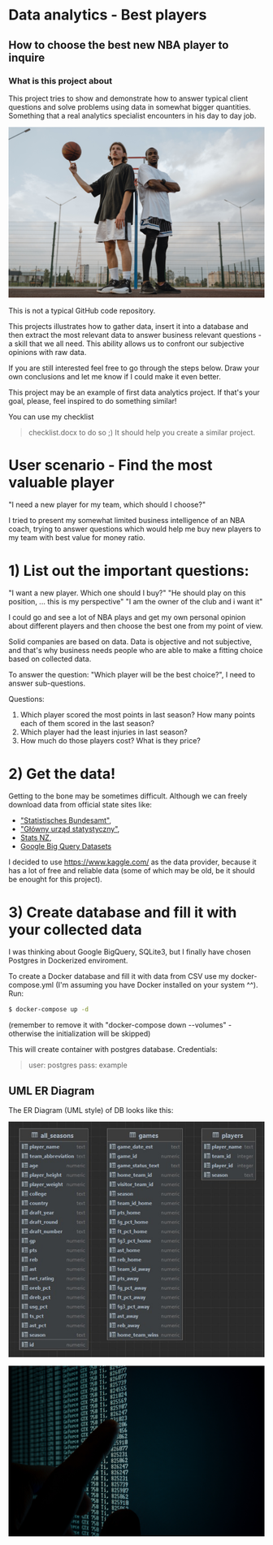 # Data analytics - Best players
## How to choose the best new NBA player to inquire

### What is this project about

This project tries to show and demonstrate how to answer typical client questions and solve problems using data in somewhat bigger quantities.
Something that a real analytics specialist encounters in his day to day job.  

![Foto von Tima Miroshnichenko von Pexels](./img/tima-miroshnichenko-5586480.jpg)

This is not a typical GitHub code repository.

This projects illustrates how to gather data, insert it into a database and 
then extract the most relevant data to answer business relevant questions - a skill that we all need.
This ability allows us to confront our subjective opinions with raw data.

If you are still interested feel free to go through the steps below. 
Draw your own conclusions and let me know if I could make it even better.  

This project may be an example of first data analytics project.
If that's your goal, please, feel inspired to do something similar!

You can use my checklist 
>checklist.docx 
to do so ;) It should help you create a similar project.


# User scenario - Find the most valuable player

"I need a new player for my team, which should I choose?"

I tried to present my somewhat limited business intelligence of an NBA coach, trying to answer questions which would
help me buy new players to my team with best value for money ratio.

# 1) List out the important questions:

"I want a new player. Which one should I buy?"
"He should play on this position, ... this is my perspective"
"I am the owner of the club and i want it"

I could go and see a lot of NBA plays and get my own personal opinion
about different players and then choose the best one from my point of view.

Solid companies are based on data. Data is objective and not subjective, 
and that's why business needs people who are able to make a fitting choice 
based on collected data.

To answer the question: "Which player will be the best choice?", I need to answer sub-questions.

Questions:
1. Which player scored the most points in last season? How many points each of them scored in the last season?
2. Which player had the least injuries in last season?
3. How much do those players cost? What is they price?  


# 2) Get the data!

Getting to the bone may be sometimes difficult. Although we can freely download data from official state sites like:
- ["Statistisches Bundesamt"](https://www.destatis.de/DE/Home/_inhalt.html),
- ["Główny urząd statystyczny"](https://stat.gov.pl/),
- [Stats NZ](https://stats.govt.nz/large-datasets/csv-files-for-download/),
- [Google Big Query Datasets](https://cloud.google.com/bigquery/)


I decided to use https://www.kaggle.com/ as the data provider, because it has a lot of free and reliable data (some of which may be old, be it should be enought for this project).

# 3) Create database and fill it with your collected data

I was thinking about Google BigQuery, SQLite3, but I finally have chosen Postgres in Dockerized enviroment.

To create a Docker database and fill it with data from CSV use my docker-compose.yml (I'm assuming you have Docker installed on your system ^^). Run:  
```sh
$ docker-compose up -d 
```
(remember to remove it with "docker-compose down --volumes" - otherwise the initialization will be skipped)

This will create container with postgres database. Credentials:
> user: postgres
> pass: example 

## UML ER Diagram
The ER Diagram (UML style) of DB looks like this:

![UML diagram](./img/database-UML.jpg)  

![Foto von Vitaly Vlasov von Pexels](./img/vitaly-vlasov-1342460.jpg)
